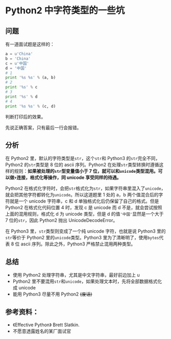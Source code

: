 # Python2 中字符类型的一些坑


## 问题

有一道面试题是这样的：

```python
a = u'China'
b = 'China'
c = u'中国'
d = '中国'
# 1
print '%s %s' % (a, b)
# 2
print '%s' % c
# 3
print '%s' % d
# 4
print '%s %s' % (c, d)
```

判断打印后的效果。

先说正确答案，只有最后一行会报错。

## 分析

在 Python2 里，默认的字符类型是`str`，这个`str`和 Python3 的`str`完全不同，Python2 的`str`类型是 8 位的 ascii 序列。Python2 在处理`str`类型转换时遵循这样的规则：**如果被处理的`str`型变量值小于 7 位，就可以和`unicode`类型混用。可以做`+`连接，格式化等操作，同 unicode 享受同样的待遇。**

Python2 在格式化字符时，会把`str`格式化为`str`，如果字符串里混入了`unicode`，就会把其他字符都转化为`unicode`。所以这道题里 1 处的 a，b 两个值混合后的字符就是一个 unicode 字符串，c 和 d 单独格式化后仍保留了自己的格式。但是 Python2 在格式化代码位置 4 时，发现 c 是 unicode 而 d 不是，就会尝试按照上面的混用规则，格式化 d 为 unicode 类型，但是 d 的值`'中国'`显然是一个大于 7 位的`str`，因此 Python2 抛出 UnicodeDecodeError。

在 Python3 里，`str`类型则变成了一个纯 unicode 字符，也就是说 Python3 里的`str`等价于 Python2 里的`unicode`类型。Python3 里为了清晰明了，使用`bytes`代表 8 位 ascii 序列。除此之外，Python3 严格禁止混用两种类型。

## 总结

- 使用 Python2 处理字符串，尤其是中文字符串，最好前边加上 u
- Python2 里不要混用`str`和`unicode`，如果处理文本时，先将全部数据格式化成 unicode
- 能用 Python3 尽量不用 Python2 ~~(废话)~~

## 参考资料：

- 《Effective Python》 Brett Slatkin.
- 不愿意透露姓名的某厂面试官

